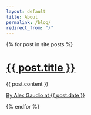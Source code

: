 ```yaml
---
layout: default
title: About
permalink: /blog/
redirect_from: "/"
---
```


{% for post in site.posts %}

<div class="post">
  <div class="post-header">
    <h1><a href="{{ post.url }}">{{ post.title }}</a></h1>
  </div>

  <div class="post-content">
    {{ post.content }}
  </div>

  <div class='post-footer'>
    <a href="{{ post.url }}"><p>
      By Alex Gaudio at {{ post.date }}
    </p></a>
  </div>

{% endfor %}
